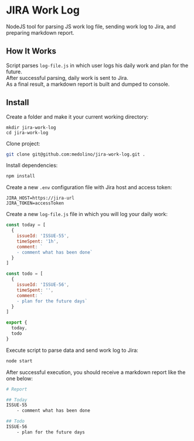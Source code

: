 # JIRA Work Log

NodeJS tool for parsing JS work log file, sending work log to Jira, and preparing markdown report.

## How It Works

Script parses `log-file.js` in which user logs his daily work and plan for the future.<br>
After successful parsing, daily work is sent to Jira.<br>
As a final result, a markdown report is built and dumped to console.

## Install

Create a folder and make it your current working directory:

```
mkdir jira-work-log
cd jira-work-log
```

Clone project:

```bash
git clone git@github.com:medolino/jira-work-log.git .
```

Install dependencies:
``` bash
npm install
```

Create a new `.env` configuration file with Jira host and access token:

```env
JIRA_HOST=https://jira-url
JIRA_TOKEN=accessToken
```

Create a new `log-file.js` file in which you will log your daily work:
```js
const today = [
  {
    issueId: 'ISSUE-55',
    timeSpent: '1h',
    comment: `
    - comment what has been done`
  }
]

const todo = [
  {
    issueId: 'ISSUE-56',
    timeSpent: '',
    comment: `
    - plan for the future days`
  }
]

export {
  today,
  todo
}
```

Execute script to parse data and send work log to Jira:

```bash
node start
```

After successful execution, you should receive a markdown report like the one below:
```bash
# Report

## Today
ISSUE-55
    - comment what has been done

## Todo
ISSUE-56
    - plan for the future days
```